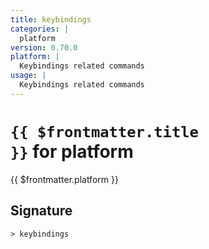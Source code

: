 ```yaml
---
title: keybindings
categories: |
  platform
version: 0.70.0
platform: |
  Keybindings related commands
usage: |
  Keybindings related commands
---
```


# <code>{{ $frontmatter.title }}</code> for platform

<div class='command-title'>{{ $frontmatter.platform }}</div>

## Signature

```> keybindings ```
